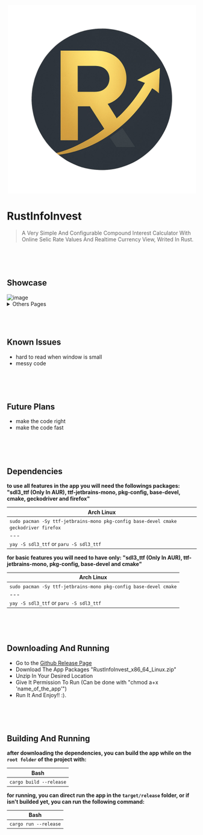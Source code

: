 
<p align="center">
  <img width="500" alt="RustInfoInvest Logo" src="assets/icon/RustInfoInvest_LOGO_WITHOUT_BG.png">
</p>

# RustInfoInvest
> A Very Simple And Configurable Compound Interest Calculator With Online Selic Rate Values And Realtime Currency View, Writed In Rust. 

<br/>
<br/>
<br/>

## **Showcase**
<img width="1920" height="1080" alt="image" src="https://github.com/user-attachments/assets/40825d0d-c4be-461c-8f21-4e5168540b8c" />
<details> <summary>Others Pages</summary>

- Realtime Currency Page
<img width="1920" height="1080" alt="image" src="https://github.com/user-attachments/assets/cdc837dc-6566-4ad2-a81c-cc36c9c4bf3e" />

- Investment Wallet Page
<img width="1920" height="1080" alt="image" src="https://github.com/user-attachments/assets/426737c6-ef7a-45d8-a563-4b040589b169" />

- Selic Historic Page
<img width="1920" height="1080" alt="image" src="https://github.com/user-attachments/assets/e271d895-0ac6-41a2-8720-feb6eca3634f" />
</details>

<br/>
<br/>
<br/>

## **Known Issues**
- hard to read when window is small
- messy code

<br/>
<br/>
<br/>

## **Future Plans**
- make the code right
- make the code fast

<br/>
<br/>
<br/>

## **Dependencies**
**to use all features in the app you will need the followings packages: "sdl3_ttf (Only In AUR), ttf-jetbrains-mono, pkg-config, base-devel, cmake, geckodriver and firefox"**
  
| Arch Linux |
| --- |
| `sudo pacman -Sy ttf-jetbrains-mono pkg-config base-devel cmake geckodriver firefox` |
| --- |
| `yay -S sdl3_ttf` or `paru -S sdl3_ttf` |

**for basic features you will need to have only: "sdl3_ttf (Only In AUR), ttf-jetbrains-mono, pkg-config, base-devel and cmake"**
  
| Arch Linux |
| --- |
| `sudo pacman -Sy ttf-jetbrains-mono pkg-config base-devel cmake` |
| --- |
| `yay -S sdl3_ttf` or `paru -S sdl3_ttf` |

<br/>
<br/>
<br/>

## **Downloading And Running**
- Go to the [Github Release Page](https://github.com/HaruNashii/RustInfoInvest/releases)
- Download The App Packages "RustInfoInvest_x86_64_Linux.zip"
- Unzip In Your Desired Location
- Give It Permission To Run (Can be done with "chmod a+x 'name_of_the_app'")
- Run It And Enjoy!! :).

<br/>
<br/>
<br/>

## **Building And Running**
**after downloading the dependencies, you can build the app while on the ```root folder``` of the project with:**

| Bash |
| --- |
| `cargo build --release` |

**for running, you can direct run the app in the ```target/release``` folder, or if isn't builded yet, you can run the following command:**

| Bash |
| --- |
| `cargo run --release` |
